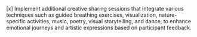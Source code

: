 [x] Implement additional creative sharing sessions that integrate various techniques such as guided breathing exercises, visualization, nature-specific activities, music, poetry, visual storytelling, and dance, to enhance emotional journeys and artistic expressions based on participant feedback.